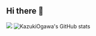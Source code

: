 ## Hi there 👋

![](https://github-readme-stats.vercel.app/api/top-langs?username=okazuki58&show_icons=true&locale=en&layout=compact)
![KazukiOgawa's GitHub stats](https://github-readme-stats.vercel.app/api?username=okazuki58)

<!--
**okazuki58/okazuki58** is a ✨ _special_ ✨ repository because its `README.md` (this file) appears on your GitHub profile.

Here are some ideas to get you started:

- 🔭 I’m currently working on ...
- 🌱 I’m currently learning ...
- 👯 I’m looking to collaborate on ...
- 🤔 I’m looking for help with ...
- 💬 Ask me about ...
- 📫 How to reach me: ...
- 😄 Pronouns: ...
- ⚡ Fun fact: ...
-->
